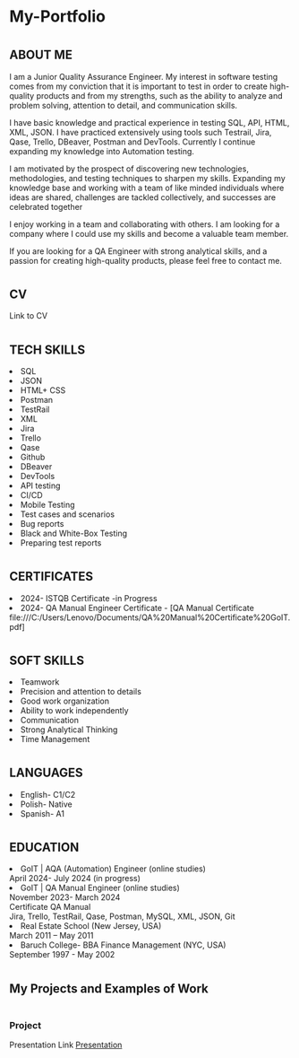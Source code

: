 # My-Portfolio

# <h2>ABOUT ME</h2>

I am a Junior Quality Assurance Engineer.
My interest in software testing comes from my conviction
that it is important to test in order to create high-quality
products and from my strengths, such as the ability to
analyze and problem solving, attention to detail, and
communication skills.

I have basic knowledge and practical experience in testing SQL, API, HTML, XML, JSON. I have practiced extensively using tools such Testrail, Jira, Qase, Trello, DBeaver, Postman and DevTools. Currently I continue expanding my knowledge into Automation testing.

I am motivated by the prospect of discovering new
technologies, methodologies, and testing techniques to
sharpen my skills. Expanding my knowledge base and
working with a team of like minded individuals where
ideas are shared, challenges are tackled collectively, and
successes are celebrated together

I enjoy working in a team and collaborating with others. I am looking for a company where I could use my skills and become a valuable team member.

If you are looking for a QA Engineer with strong analytical skills, and a passion for creating high-quality products, please feel free to contact me.


# <h2>CV</h2>
Link to CV 

# <h2>TECH SKILLS</h2>

<li>SQL</br>
<li>JSON</br>
<li>HTML+ CSS</br>
<li>Postman</br>
<li>TestRail</br>
<li>XML</br>
<li>Jira</br>
<li>Trello</br>
<li>Qase</br>
<li>Github</br>
<li>DBeaver</br>
<li>DevTools</br>
<li>API testing</br>
<li>CI/CD</br>
<li>Mobile Testing</br>
<li>Test cases and scenarios</br>
<li>Bug reports</br>
<li>Black and White-Box Testing</br>
<li>Preparing test reports</br>


# <h2>CERTIFICATES</h2>

<li>2024- ISTQB Certificate -in Progress
<li>2024- QA Manual Engineer Certificate - [QA Manual Certificate file:///C:/Users/Lenovo/Documents/QA%20Manual%20Certificate%20GoIT.pdf]


# <h2>SOFT SKILLS</h2>

<li>Teamwork</br>
<li>Precision and attention to details</br>
<li>Good work organization</br>
<li>Ability to work independently</br>
<li>Communication</br>
<li>Strong Analytical Thinking</br>
<li>Time Management</br>


# <h2>LANGUAGES</h2>

<li>English- C1/C2</br>
<li>Polish- Native</br>
<li>Spanish- A1</br>


# <h2>EDUCATION</h2>

<li>GoIT | AQA (Automation)  Engineer (online studies)
</li>April 2024- July 2024 (in progress)

<li>GoIT | QA Manual Engineer (online studies)
</li>November 2023- March 2024</br>
Certificate QA Manual</br>
Jira, Trello, TestRail, Qase, Postman, MySQL, XML, JSON, Git

<li>Real Estate School (New Jersey, USA)
</li>March 2011 – May 2011

<li>Baruch College- BBA Finance Management (NYC, USA)
</li>September 1997 - May 2002 



# <h2>My Projects and Examples of Work</h2>

<h3></br>Project</h3>

Presentation Link
[Presentation](https://docs.google.com/presentation/d/1rtCl5763RXg1zfW-k4Cnb_2lup7242aD/edit?usp=sharing&ouid=102642905155056726664&rtpof=true&sd=true)
